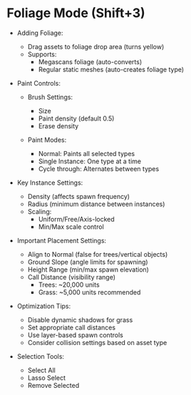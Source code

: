 # Foliage Mode (Shift+3)

* Adding Foliage:
  - Drag assets to foliage drop area (turns yellow)
  - Supports:
    * Megascans foliage (auto-converts)
    * Regular static meshes (auto-creates foliage type)

* Paint Controls:
  - Brush Settings:
    * Size
    * Paint density (default 0.5)
    * Erase density
  
  - Paint Modes:
    * Normal: Paints all selected types
    * Single Instance: One type at a time
    * Cycle through: Alternates between types
    
* Key Instance Settings:
  - Density (affects spawn frequency)
  - Radius (minimum distance between instances)
  - Scaling:
    * Uniform/Free/Axis-locked
    * Min/Max scale control
  
* Important Placement Settings:
  - Align to Normal (false for trees/vertical objects)
  - Ground Slope (angle limits for spawning)
  - Height Range (min/max spawn elevation)
  - Call Distance (visibility range)
    * Trees: ~20,000 units
    * Grass: ~5,000 units recommended
  
* Optimization Tips:
  - Disable dynamic shadows for grass
  - Set appropriate call distances
  - Use layer-based spawn controls
  - Consider collision settings based on asset type

* Selection Tools:
  - Select All
  - Lasso Select
  - Remove Selected